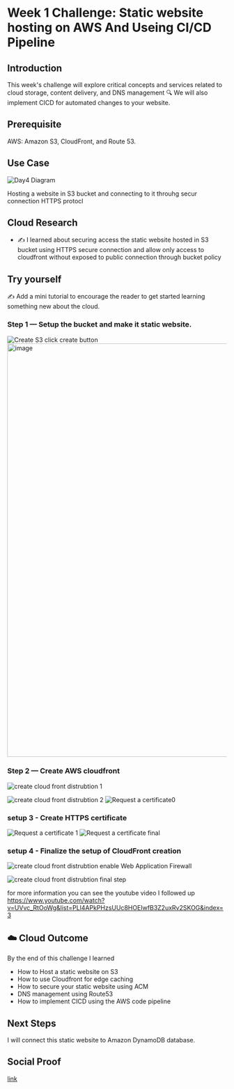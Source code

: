 
# Week 1 Challenge: Static website hosting on AWS And Useing CI/CD Pipeline

## Introduction
This week's challenge will explore critical concepts and services related to cloud storage, content delivery, and DNS management 🔍 We will also implement CICD for automated changes to your website.

## Prerequisite

AWS: Amazon S3, CloudFront, and Route 53.

## Use Case

![Day4 Diagram](https://github.com/abinshihab/100DaysofCloud/assets/22618390/32fb7d3e-fbd9-40a5-9c36-135940cca803)

Hosting a website in S3 bucket and connecting to it throuhg secur connection HTTPS protocl  


## Cloud Research

- ✍️ I learned about securing access the static website hosted in S3 bucket using HTTPS secure connection and allow only access to cloudfront without exposed to public connection through bucket policy 


## Try yourself

✍️ Add a mini tutorial to encourage the reader to get started learning something new about the cloud.

### Step 1 — Setup the bucket and make it static website.
![Create S3 click create button](https://github.com/abinshihab/100DaysofCloud/assets/22618390/ec550213-ffbe-4d48-ae79-5dd0b1854c87)
<img width="950" alt="image" src="https://github.com/abinshihab/100DaysofCloud/assets/22618390/f2e91302-a9ab-4120-9712-42e3523a3e54">


### Step 2 — Create AWS cloudfront

![create cloud front distrubtion 1 ](https://github.com/abinshihab/100DaysofCloud/assets/22618390/4e30b7a0-c356-44e6-8ef9-b14f82c6094d)

![create cloud front distrubtion 2 ](https://github.com/abinshihab/100DaysofCloud/assets/22618390/50abe006-fa37-4876-b958-aa1e5602117d)
![Request a certificate0](https://github.com/abinshihab/100DaysofCloud/assets/22618390/c841b2c0-29bb-451b-a4d2-d6996004336a)

### setup 3 - Create HTTPS certificate
![Request a certificate 1](https://github.com/abinshihab/100DaysofCloud/assets/22618390/d4bcd4ba-fc79-4839-9a68-c3999864778a)
![Request a certificate final](https://github.com/abinshihab/100DaysofCloud/assets/22618390/88c42879-99a1-43ba-a9b6-cf02a1f68b12)

### setup 4 - Finalize the setup of CloudFront creation

![create cloud front distrubtion enable Web Application Firewall  ](https://github.com/abinshihab/100DaysofCloud/assets/22618390/300c0d47-fb15-4702-8e2b-40d254500a10)

![create cloud front distrubtion final step ](https://github.com/abinshihab/100DaysofCloud/assets/22618390/4730265b-72ab-4bcc-b604-33483c3289f6)

for more information you can see the youtube video I followed up 
https://www.youtube.com/watch?v=UVvc_RtOoWg&list=PLl4APkPHzsUUc8HOEIwfB3Z2uxRv2SKOG&index=3



## ☁️ Cloud Outcome
By the end of this challenge I learned 
- How to Host a static website on S3
- How to use Cloudfront for edge caching
- How to secure your static website using ACM
- DNS management using Route53
- How to implement CICD using the AWS code pipeline

## Next Steps

 I will connect this static website to Amazon DynamoDB database.

## Social Proof



[link](link)
